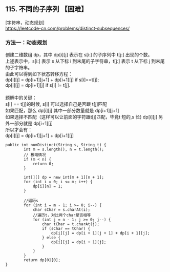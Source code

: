 ## 115. 不同的子序列 【困难】    
[字符串，动态规划]       
https://leetcode-cn.com/problems/distinct-subsequences/      

### 方法一：动态规划    
创建二维数组 dp，其中 dp[i][j] 表示在 s[i:] 的子序列中 t[j:] 出现的个数。      
上述表示中，s[i:] 表示 s 从下标 i 到末尾的子字符串，t[j:] 表示 t 从下标 j 到末尾的子字符串。       
由此可以得到如下状态转移方程：     
dp[i][j] = dp[i+1][j+1] + dp[i+1][j] if s[i]==t[j];     
dp[i][j] = dp[i+1][j] if s[i] != t[j].          
####    
题解中的关键：     
s[i] == t[j]的时候, s[i] 可以选择自己是否跟 t[j]匹配      
如果匹配，那么 dp[i][j] 其中一部分数量就是 dp[i+1][j+1]     
如果选择不匹配（这样可以让前面的字符跟t[j]匹配，毕竟t 短的,s 长) dp[i][j] 另外一部分就是 dp[i+1][j]      
所以才会有：     
dp[i][j] = dp[i+1][j+1] + dp[i+1][j]      

```
public int numDistinct(String s, String t) {
        int m = s.length(), n = t.length();
        // 极端情况
        if (m < n) {
            return 0;
        }

        int[][] dp = new int[m + 1][n + 1];
        for (int i = 0; i <= m; i++) {
            dp[i][n] = 1;
        }
        
        //遍历s
        for (int i = m - 1; i >= 0; i--) {
            char sChar = s.charAt(i);
            //遍历t，对比两个char是否相等
            for (int j = n - 1; j >= 0; j--) {
                char tChar = t.charAt(j);
                if (sChar == tChar) {
                    dp[i][j] = dp[i + 1][j + 1] + dp[i + 1][j];
                } else {
                    dp[i][j] = dp[i + 1][j];
                }
            }
        }
        return dp[0][0];
}
```



